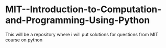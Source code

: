 # MIT--Introduction-to-Computation-and-Programming-Using-Python
This will be a repository where i will put solutions for questions from MIT course on python
